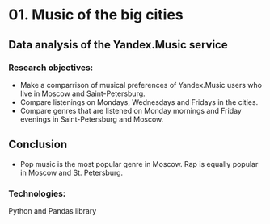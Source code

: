 # 01. Music of the big cities

## Data analysis of the Yandex.Music service

### Research objectives:

- Make a comparrison of musical preferences of Yandex.Music users who live in Moscow and Saint-Petersburg.
- Compare listenings on Mondays, Wednesdays and Fridays in the cities.
- Compare genres that are listened on Monday mornings and Friday evenings in Saint-Petersburg and Moscow.

## Conclusion

- Pop music is the most popular genre in Moscow. Rap is equally popular in Moscow and St. Petersburg.

### Technologies:
Python and Pandas library
